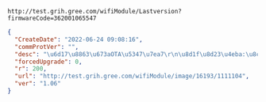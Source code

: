 `http://test.grih.gree.com/wifiModule/Lastversion?firmwareCode=362001065547`

```json
{
  "CreateDate": "2022-06-24 09:08:16",
  "commProtVer": "",
  "desc": "\u6d17\u8863\u673aOTA\u5347\u7ea7\r\n\u8d1f\u8d23\u4eba:\u8c2d\u9e3f\u5f6a\r\n",
  "forcedUpgrade": 0,
  "r": 200,
  "url": "http://test.grih.gree.com/wifiModule/image/16193/1111104",
  "ver": "1.06"
}
```